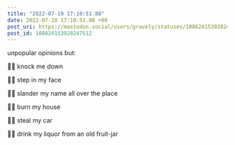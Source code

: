 ```yaml
---
title: "2022-07-10 17:10:51.88"
date: 2022-07-10 17:10:51.88 +00
post_uri: https://mastodon.social/users/gravely/statuses/108624153928247512
post_id: 108624153928247512
---
```

unpopular opinions but:

🙅🏽 knock me down

🙅🏽 step in my face

🙅🏽 slander my name all over the place

🙅🏽 burn my house

🙅🏽 steal my car

🙅🏽 drink my liquor from an old fruit-jar



